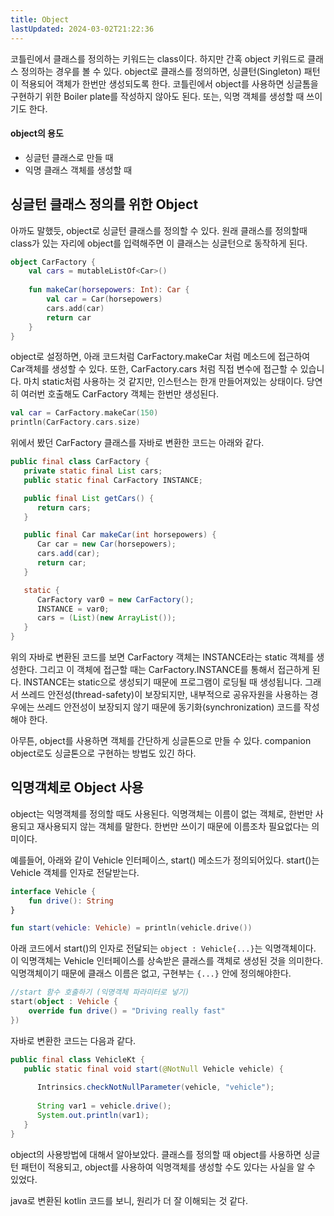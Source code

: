 ```yaml
---
title: Object
lastUpdated: 2024-03-02T21:22:36
---
```


코틀린에서 클래스를 정의하는 키워드는 class이다. 하지만 간혹 object 키워드로 클래스 정의하는 경우를 볼 수 있다. object로 클래스를 정의하면, 싱클턴(Singleton) 패턴이 적용되어 객체가 한번만 생성되도록 한다. 코틀린에서 object를 사용하면 싱글톰을 구현하기 위한 Boiler plate를 작성하지 않아도 된다. 또는, 익명 객체를 생성할 때 쓰이기도 한다.

#### object의 용도
- 싱글턴 클래스로 만들 때
- 익명 클래스 객체를 생성할 때

## 싱글턴 클래스 정의를 위한 Object

아까도 말했듯, object로 싱글턴 클래스를 정의할 수 있다. 원래 클래스를 정의할때 class가 있는 자리에 object를 입력해주면 이 클래스는 싱글턴으로 동작하게 된다.

```kotlin
object CarFactory {
    val cars = mutableListOf<Car>()
    
    fun makeCar(horsepowers: Int): Car {
        val car = Car(horsepowers)
        cars.add(car)
        return car
    }
}
```

object로 설정하면, 아래 코드처럼 CarFactory.makeCar 처럼 메소드에 접근하여 Car객체를 생성할 수 있다. 또한, CarFactory.cars 처럼 직접 변수에 접근할 수 있습니다. 마치 static처럼 사용하는 것 같지만, 인스턴스는 한개 만들어져있는 상태이다. 당연히 여러번 호출해도 CarFactory 객체는 한번만 생성된다.

```kotlin
val car = CarFactory.makeCar(150)
println(CarFactory.cars.size)
```

위에서 봤던 CarFactory 클래스를 자바로 변환한 코드는 아래와 같다.

```java
public final class CarFactory {
   private static final List cars;
   public static final CarFactory INSTANCE;

   public final List getCars() {
      return cars;
   }

   public final Car makeCar(int horsepowers) {
      Car car = new Car(horsepowers);
      cars.add(car);
      return car;
   }

   static {
      CarFactory var0 = new CarFactory();
      INSTANCE = var0;
      cars = (List)(new ArrayList());
   }
}
```

위의 자바로 변환된 코드를 보면 CarFactory 객체는 INSTANCE라는 static 객체를 생성한다. 그리고 이 객체에 접근할 때는 CarFactory.INSTANCE를 통해서 접근하게 된다. INSTANCE는 static으로 생성되기 때문에 프로그램이 로딩될 때 생성됩니다. 그래서 쓰레드 안전성(thread-safety)이 보장되지만, 내부적으로 공유자원을 사용하는 경우에는 쓰레드 안전성이 보장되지 않기 때문에 동기화(synchronization) 코드를 작성해야 한다.

아무튼, object를 사용하면 객체를 간단하게 싱글톤으로 만들 수 있다. companion object로도 싱글톤으로 구현하는 방법도 있긴 하다.

## 익명객체로 Object 사용

object는 익명객체를 정의할 때도 사용된다. 익명객체는 이름이 없는 객체로, 한번만 사용되고 재사용되지 않는 객체를 말한다. 한번만 쓰이기 때문에 이름조차 필요없다는 의미이다. 

예를들어, 아래와 같이 Vehicle 인터페이스, start() 메소드가 정의되어있다. start()는 Vehicle 객체를 인자로 전달받는다.

```kotlin
interface Vehicle {
    fun drive(): String
}

fun start(vehicle: Vehicle) = println(vehicle.drive())
```

아래 코드에서 start()의 인자로 전달되는 `object : Vehicle{...}`는 익명객체이다. 이 익명객체는 Vehicle 인터페이스를 상속받은 클래스를 객체로 생성된 것을 의미한다. 익명객체이기 때문에 클래스 이름은 없고, 구현부는 `{...}` 안에 정의해야한다.

```kotlin
//start 함수 호출하기 (익명객체 파라미터로 넣기)
start(object : Vehicle {
    override fun drive() = "Driving really fast"
})
```

자바로 변환한 코드는 다음과 같다.

```java
public final class VehicleKt {
   public static final void start(@NotNull Vehicle vehicle) {
   
      Intrinsics.checkNotNullParameter(vehicle, "vehicle");
   
      String var1 = vehicle.drive();
      System.out.println(var1);
   }
}
```

object의 사용방법에 대해서 알아보았다. 클래스를 정의할 때 object를 사용하면 싱글턴 패턴이 적용되고, object를 사용하여 익명객체를 생성할 수도 있다는 사실을 알 수 있었다.

java로 변환된 kotlin 코드를 보니, 원리가 더 잘 이해되는 것 같다.

